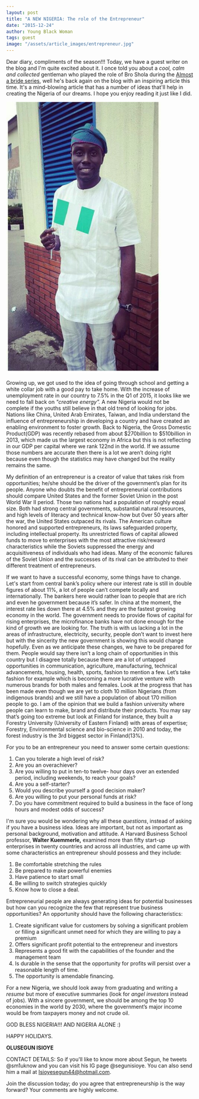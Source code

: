 ```yaml
---
layout: post
title: "A NEW NIGERIA: The role of the Entrepreneur"
date: "2015-12-24"
author: Young Black Woman
tags: guest
image: "/assets/article_images/entrepreneur.jpg"
---
```


Dear diary, compliments of the season!!! Today, we have a guest writer on the blog and I'm quite excited about it. I once told you about a *cool, calm and collected* gentleman who played the role of Bro Shola during the [Almost a bride series](http://thediaryofayoungblackwoman.com/2014/11/17/almost-a-bride-behind-scenes_17.html), well he's back again on the blog with an inspiring article this time. It's a mind-blowing article that has a number of ideas that'll help in creating the Nigeria of our dreams. I hope you enjoy reading it just like I did.

![Patriotic Segun](/assets/article_images/segun.jpg)

Growing up, we got used to the idea of going through school and getting a white collar job with a good pay to take home. With the increase of unemployment rate in our country to 7.5% in the Q1 of 2015, it looks like we need to fall back on *"creative energy”.* A new Nigeria would not be complete if the youths still believe in that old trend of looking for jobs. Nations like China, United Arab Emirates, Taiwan, and India understand the influence of entrepreneurship in developing a country and have created an enabling environment to foster growth. Back to Nigeria, the Gross Domestic Product(GDP) was recently rebased from about $270billion to $510billion in 2013, which made us the largest economy in Africa but this is not reflecting in our GDP per capital where we rank 122nd in the world. If we assume those numbers are accurate then there is a lot we aren’t doing right because even though the statistics may have changed but the reality remains the same.

My definition of an entrepreneur is a creator of value that takes risk from opportunities; he/she should be the driver of the government’s plan for its people. Anyone who doubts the benefit of entrepreneurial contributions should compare United States and the former Soviet Union in the post World War II period. Those two nations had a population of roughly equal size. Both had strong central governments, substantial natural resources, and high levels of literacy and technical know-how but 0ver 50 years after the war, the United States outpaced its rivals. The American culture honored and supported entrepreneurs, its laws safeguarded property, including intellectual property. Its unrestricted flows of capital allowed funds to move to enterprises with the most attractive risk/reward characteristics while the Soviets suppressed the energy and acquisitiveness of individuals who had ideas. Many of the economic failures of the Soviet Union and the successes of its rival can be attributed to their different treatment of entrepreneurs.

If we want to have a successful economy,  some things have to change. Let's start from central bank’s policy where our interest rate is still in double figures of about 11%, a lot of people can’t compete locally and internationally. The bankers here would rather loan to people that are rich and even he government because it’s safer. In china at the moment, the interest rate lies down there at 4.5% and they are the fastest growing economy in the world. The government needs to provide flows of capital for rising enterprises, the microfinance banks have not done enough for the kind of growth we are looking for. The truth is with us lacking a lot in the areas of infrastructure, electricity, security, people don’t want to invest here but with the sincerity the new government is showing this would change hopefully. Even as we anticipate these changes, we have to be prepared for them. People would say there isn’t a long chain of opportunities in this country but I disagree totally because there are a lot of untapped opportunities in communication, agriculture, manufacturing, technical advancements, housing, health, sports, fashion to mention a few. Let’s take fashion for example which is becoming a more lucrative venture with numerous brands for both males and females. Look at the progress that has been made even though we are yet to cloth 10 million Nigerians (from indigenous brands) and we still have a population of about 170 million people to go. I am of the opinion that we build a fashion university where people can learn to make, brand and distribute their products. You may say that’s going too extreme but look at Finland for instance, they built a Forestry University (University of Eastern Finland) with areas of expertise; Forestry, Environmental science and bio-science in 2010 and today, the forest industry is the 3rd biggest sector in Finland(13%).

For you to be an entrepreneur you need to answer some certain questions:
1.	Can you tolerate a high level of risk?
2.	Are you an overachiever?
3.	Are you willing to put in ten-to twelve- hour days over an extended period, including weekends, to reach your goals?
4.	Are you a self-starter?
5.	Would you describe yourself a good decision maker?
6.	Are you willing to put your personal funds at risk?
7.	Do you have commitment required to build a business in the face of long hours and modest odds of success?

I'm sure you would be wondering why all these *questions*, instead of asking if you have a business idea. Ideas are important, but not as important as personal background, motivation and attitude. A Harvard Business School professor, **Walter Kuemmerle,** examined more than fifty start-up enterprises in twenty countries and across all industries, and came up with some characteristics an entrepreneur should possess and they include:
1.	Be comfortable stretching the rules
2.	Be prepared to make powerful enemies
3.	Have patience to start small
4.	Be willing to switch strategies quickly
5.	Know how to close a deal.

Entrepreneurial people are always generating ideas for potential businesses but how can you recognize the few that represent true business opportunities? An opportunity should have the following characteristics:
1.	Create significant value for customers by solving a significant problem or filling a significant unmet need for which they are willing to pay a premium
2.	Offers significant profit potential to the entrepreneur and investors
3.	Represents  a good fit with the capabilities of the founder and the management team
4.	Is durable in the sense that the opportunity for profits will persist over a reasonable length of time.
5.	The opportunity is amendable financing.

For a new Nigeria, we should look away from graduating and writing a *resume* but more of executive summaries (look for *angel investors* instead of jobs). With a sincere government, we should be among the top 10 economies in the world by 2030, where the government’s major income would be from taxpayers money and not crude oil.

GOD BLESS NIGERIA!!! AND NIGERIA ALONE :)

HAPPY HOLIDAYS.

**OLUSEGUN ISIOYE**


CONTACT DETAILS: So if you'll like to know more about Segun, he tweets @sm1uknow and you can visit his IG page @segunisioye. You can also send him a mail at Isioyesegun44@hotmail.com.

Join the discussion today; do you agree that entrepreneurship is the way forward? Your comments are highly welcome.
